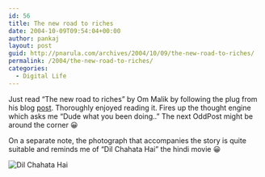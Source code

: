 ```yaml
---
id: 56
title: The new road to riches
date: 2004-10-09T09:54:04+00:00
author: pankaj
layout: post
guid: http://pnarula.com/archives/2004/10/09/the-new-road-to-riches/
permalink: /2004/the-new-road-to-riches/
categories:
  - Digital Life
---
```

Just read &#8220;The new road to riches&#8221; by Om Malik by following the plug from his blog <a href="http://www.gigaom.com/2004/10/business_20_un.php" onclick="_gaq.push(['_trackEvent', 'outbound-article', 'http://www.gigaom.com/2004/10/business_20_un.php', 'post']);" >post</a>. Thoroughly enjoyed reading it. Fires up the thought engine which asks me &#8220;Dude what you been doing..&#8221; The next OddPost might be around the corner 😀

On a separate note, the photograph that accompanies the story is quite suitable and reminds me of &#8220;Dil Chahata Hai&#8221; the hindi movie 😀

![Dil Chahata Hai](http://gallery.musicindiaonline.com/albums/Film_Gallery/Hindi/D/Dil_Chahta_Hai/18.jpg)